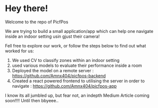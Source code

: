 # Hey there!
Welcome to the repo of PicfPos

We are trying to build a small application/app which can help one navigate inside an indoor setting usin gjust their camera!

Fell free to explore our work, or follow the steps below to find out what worked for us:
1. We used CV to classify zones within an indoor setting
2. used various models to evaluate their performance inside a room
3. Deployed the model on a remote server : https://github.com/Amnx404/picfpos-backend
4. Created a react powered frontend to utilising the server in order to navigate : https://github.com/Amnx404/picfpos-app

I know its all jumbled up, but fear not, an indepth Medium Article coming soon!!!!
Until then bbyeee..
